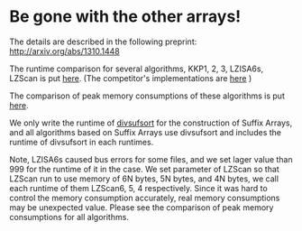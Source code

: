 # Be gone with the other arrays! #

The details are described in the following preprint: http://arxiv.org/abs/1310.1448




The runtime comparison for several algorithms, KKP1, 2, 3, LZISA6s, LZScan is put [here](https://docs.google.com/spreadsheet/ccc?key=0AlQjQSvkXsMmdG9land5ZmZnaWs1SXpqS2Q1QW9RS1E#gid=0).
(The competitor's implementations are [here](https://www.cs.helsinki.fi/group/pads/lz77.html) )

The comparison of peak memory consumptions of these algorithms is put [here](https://docs.google.com/spreadsheet/ccc?key=0AlQjQSvkXsMmdDlQR0JJVGFvS01FZ2JOUk5pNXREYWc#gid=0).

We only write the runtime of [divsufsort](https://code.google.com/p/libdivsufsort/) for the construction of Suffix Arrays, and all algorithms based on Suffix Arrays use divsufsort and includes the runtime of divsufsort in each runtimes.

Note, LZISA6s caused bus errors for some files, and we set lager value than 999 for the runtime of it in the case.
We set parameter of LZScan so that LZScan run to use memory of 6N bytes, 5N bytes, and 4N bytes, we call each runtime of them LZScan6, 5, 4 respectively.
Since it was hard to control the memory consumption accurately, real memory consumptions may be unexpected value.
Please see the comparison of peak memory consumptions for all algorithms.
